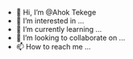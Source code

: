- 👋 Hi, I’m @Ahok Tekege 
- 👀 I’m interested in ...
- 🌱 I’m currently learning ...
- 💞️ I’m looking to collaborate on ...
- 📫 How to reach me ...

<!---
AlexIpou/AlexIpou is a ✨ special ✨ repository because its `README.md` (this file) appears on your GitHub profile.
You can click the Preview link to take a look at your changes.
--->
